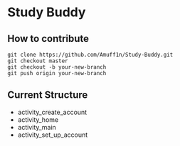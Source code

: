 # Study Buddy

## How to contribute

```
git clone https://github.com/Amuff1n/Study-Buddy.git
git checkout master
git checkout -b your-new-branch
git push origin your-new-branch
```

## Current Structure
- activity_create_account
- activity_home
- activity_main
- activity_set_up_account
